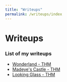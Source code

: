 ```yaml
---
title: "Writeups"
permalink: /writeups/index
---
```


# Writeups

### List of my writeups

- [Wonderland - THM](/writeups/wonderland)
- [Madeye's Castle - THM](/writeups/madeyescastle)
- [Looking Glass - THM](/writeups/lookingglass)